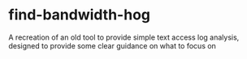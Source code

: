 # find-bandwidth-hog
A recreation of an old tool to provide simple text access log analysis, designed to provide some clear guidance on what to focus on
